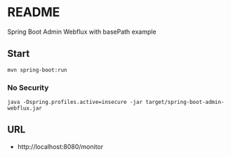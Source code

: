 # README
Spring Boot Admin Webflux with basePath example

## Start
    mvn spring-boot:run

### No Security
    java -Dspring.profiles.active=insecure -jar target/spring-boot-admin-webflux.jar

## URL
- http://localhost:8080/monitor

